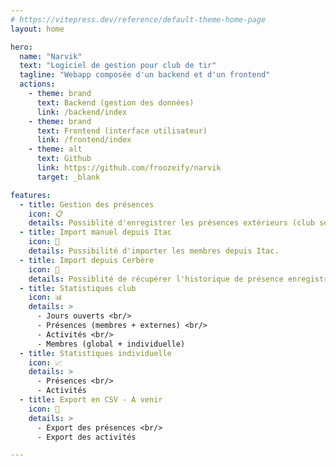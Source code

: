 ```yaml
---
# https://vitepress.dev/reference/default-theme-home-page
layout: home

hero:
  name: "Narvik"
  text: "Logiciel de gestion pour club de tir"
  tagline: "Webapp composée d'un backend et d'un frontend"
  actions:
    - theme: brand
      text: Backend (gestion des données)
      link: /backend/index
    - theme: brand
      text: Frontend (interface utilisateur)
      link: /frontend/index
    - theme: alt
      text: Github
      link: https://github.com/froozeify/narvik
      target: _blank

features:
  - title: Gestion des présences
    icon: 📋
    details: Possiblité d'enregistrer les présences extérieurs (club secondaire, découverte, initiation).
  - title: Import manuel depuis Itac
    icon: 📝
    details: Possibilité d'importer les membres depuis Itac.
  - title: Import depuis Cerbère
    icon: 📝
    details: Possiblité de récupérer l'historique de présence enregistré dans Cerbère.
  - title: Statistiques club
    icon: 📊
    details: >
      - Jours ouverts <br/>
      - Présences (membres + externes) <br/>
      - Activités <br/>
      - Membres (global + individuelle)
  - title: Statistiques individuelle
    icon: 📈
    details: >
      - Présences <br/>
      - Activités
  - title: Export en CSV - A venir
    icon: 📁
    details: >
      - Export des présences <br/>
      - Export des activités

---
```


